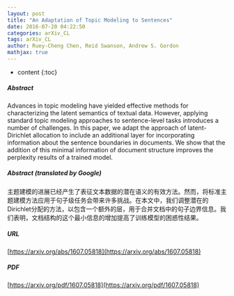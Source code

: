 ```yaml
---
layout: post
title: "An Adaptation of Topic Modeling to Sentences"
date: 2016-07-20 04:22:50
categories: arXiv_CL
tags: arXiv_CL
author: Ruey-Cheng Chen, Reid Swanson, Andrew S. Gordon
mathjax: true
---
```


* content
{:toc}

##### Abstract
Advances in topic modeling have yielded effective methods for characterizing the latent semantics of textual data. However, applying standard topic modeling approaches to sentence-level tasks introduces a number of challenges. In this paper, we adapt the approach of latent-Dirichlet allocation to include an additional layer for incorporating information about the sentence boundaries in documents. We show that the addition of this minimal information of document structure improves the perplexity results of a trained model.

##### Abstract (translated by Google)
主题建模的进展已经产生了表征文本数据的潜在语义的有效方法。然而，将标准主题建模方法应用于句子级任务会带来许多挑战。在本文中，我们调整潜在的Dirichlet分配的方法，以包含一个额外的层，用于合并文档中的句子边界信息。我们表明，文档结构的这个最小信息的增加提高了训练模型的困惑性结果。

##### URL
[https://arxiv.org/abs/1607.05818](https://arxiv.org/abs/1607.05818)

##### PDF
[https://arxiv.org/pdf/1607.05818](https://arxiv.org/pdf/1607.05818)

